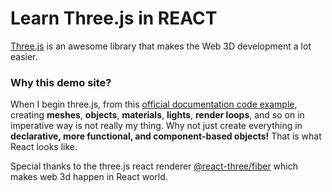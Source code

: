 # Learn Three.js in REACT

<a href="https://threejs.org/" target="_blank" color="blue.500">Three.js</a> is an awesome library that makes the Web 3D development a lot easier.

### Why this demo site?
  When I begin three.js, from this <a href="https://github.com/mrdoob/three.js/blob/master/examples/webgl_animation_cloth.html" target="_blank"> official documentation code example</a>, creating **meshes**, **objects**, **materials**, **lights**, **render loops**, and so on in imperative way is not really my thing. Why not just create everything in <b>declarative, more functional, and component-based objects!</b> That is what React looks like.


  Special thanks to the three.js react renderer <a href="https://github.com/pmndrs/react-three-fiber" target="_blank">@react-three/fiber</a> which makes web 3d happen in React world.
